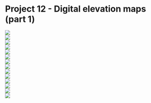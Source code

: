 # Project 12 - Digital elevation maps (part 1)
![](../figures/Project12_fig1.png) \
![](../figures/Project12_fig2.png) \
![](../figures/Project12_fig3.png) \
![](../figures/Project12_fig4.png) \
![](../figures/Project12_fig5.png) \
![](../figures/Project12_fig6.png) \
![](../figures/Project12_fig7.png) \
![](../figures/Project12_fig8.png) \
![](../figures/Project12_fig9.png) \
![](../figures/Project12_fig10.png) \
![](../figures/Project12_fig11.png) \
![](../figures/Project12_fig12.png) \
![](../figures/Project12_fig13.png) \
![](../figures/Project12_fig14.png)
